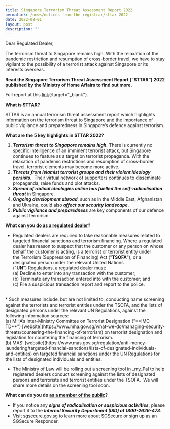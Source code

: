 ```yaml
---
title: Singapore Terrorism Threat Assessment Report 2022
permalink: /news/notices-from-the-registrar/sttar-2022
date: 2022-08-01
layout: post
description: ""
---
```

Dear Regulated Dealer,

The terrorism threat to Singapore remains high. With the relaxation of the pandemic restriction and resumption of cross-border travel, we have to stay vigilant to the possibility of a terrorist attack against Singapore or its interests overseas. 

**Read the Singapore Terrorism Threat Assessment Report (“STTAR”) 2022 published by the Ministry of Home Affairs to find out more.**

Full report at this [link](https://www.mha.gov.sg/docs/default-source/default-document-library/singapore-terrorism-threat-assessment-report-2022.pdf){:target="_blank"}.

**What is STTAR?**

STTAR is an annual terrorism threat assessment report which highlights information on the terrorism threat to Singapore and the importance of public vigilance and preparedness in Singapore’s defence against terrorism.

**What are the 5 key highlights in STTAR 2022?**

1.  **_Terrorism threat to Singapore remains high._** There is currently no specific intelligence of an imminent terrorist attack, but Singapore continues to feature as a target on terrorist propaganda. With the relaxation of pandemic restrictions and resumption of cross-border travel, terrorist elements may become more active.
2.  **_Threats from Islamist terrorist groups and their violent ideology persists._**  Their virtual network of supporters continues to disseminate propaganda, raise funds and plot attacks.
3.  **_Spread of radical ideologies online has fuelled the self-radicalisation threat_** in Singapore.
4.  **_Ongoing development abroad_**, such as in the Middle East, Afghanistan and Ukraine, could also **_affect our security landscape_**.
5.  **_Public vigilance and preparedness_** are key components of our defence against terrorism.

**What can you <u>do as a regulated dealer</u>?**
*   Regulated dealers are required to take reasonable measures related to targeted financial sanctions and terrorism financing. Where a regulated dealer has reason to suspect that the customer or any person on whose behalf the customer is acting, is a terrorist or terrorist entity under the Terrorism (Suppression of Financing) Act ("**TSOFA**"), or a designated person under the relevant United Nations ("**UN**") Regulations, a regulated dealer must:<br>
	(a) Decline to enter into any transaction with the customer;<br>
	(b) Terminate any transaction entered into with the customer; and <br>
	(c) File a suspicious transaction report and report to the police.
<br>
*   Such measures include, but are not limited to, conducting name screening against the terrorists and terrorist entities under the TSOFA, and the lists of designated persons under the relevant UN Regulations, against the following information sources: <br>
	(a) MHA’s Inter-Ministry Committee on Terrorist Designation ("**IMC-TD**") [website](https://www.mha.gov.sg/what-we-do/managing-security-threats/countering-the-financing-of-terrorism) on terrorist designation and legislation for countering the financing of terrorism. <br>
	(b) MAS’ [website](https://www.mas.gov.sg/regulation/anti-money-laundering/targeted-financial-sanctions/lists-of-designated-individuals-and-entities) on targeted financial sanctions under the UN Regulations for the lists of designated individuals and entities.

*   The Ministry of Law will be rolling out a screening tool in _my_Pal to help registered dealers conduct screening against the lists of designated persons and terrorists and terrorist entities under the TSOFA.  We will share more details on the screening tool soon.  

**What can do you do <u>as a member of the public</u>?**

*   If you notice any **_signs of radicalisation or suspicious activities_**, please report it to the **_Internal Security Department (ISD) at 1800-2626-473_**.
*   Visit [sgsecure.gov.sg](http://sgsecure.gov.sg/) to learn more about SGSecure or sign up as an SGSecure Responder.